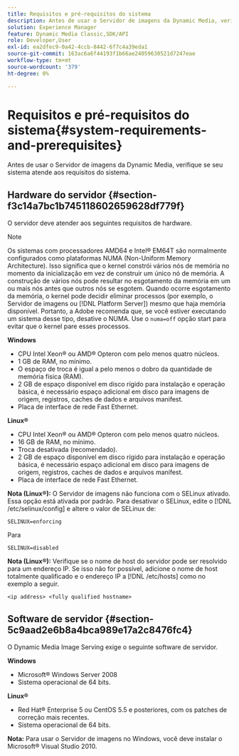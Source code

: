 ```yaml
---
title: Requisitos e pré-requisitos do sistema
description: Antes de usar o Servidor de imagens da Dynamic Media, verifique se seu sistema atende aos requisitos do sistema.
solution: Experience Manager
feature: Dynamic Media Classic,SDK/API
role: Developer,User
exl-id: ea2dfec9-0a42-4ccb-8442-6f7c4a39eda1
source-git-commit: 163ac6a6f44193f1b66ae24059630521d7247eae
workflow-type: tm+mt
source-wordcount: '379'
ht-degree: 0%

---
```


# Requisitos e pré-requisitos do sistema{#system-requirements-and-prerequisites}

Antes de usar o Servidor de imagens da Dynamic Media, verifique se seu sistema atende aos requisitos do sistema.

## Hardware do servidor {#section-f3c14a7bc1b745118602659628df779f}

O servidor deve atender aos seguintes requisitos de hardware.

>[!NOTE]
>
>Os sistemas com processadores AMD64 e Intel® EM64T são normalmente configurados como plataformas NUMA (Non-Uniform Memory Architecture). Isso significa que o kernel constrói vários nós de memória no momento da inicialização em vez de construir um único nó de memória. A construção de vários nós pode resultar no esgotamento da memória em um ou mais nós antes que outros nós se esgotem. Quando ocorre esgotamento da memória, o kernel pode decidir eliminar processos (por exemplo, o Servidor de imagens ou [!DNL Platform Server]) mesmo que haja memória disponível. Portanto, a Adobe recomenda que, se você estiver executando um sistema desse tipo, desative o NUMA. Use o `numa=off` opção start para evitar que o kernel pare esses processos.

**Windows**

* CPU Intel Xeon® ou AMD® Opteron com pelo menos quatro núcleos.
* 1 GB de RAM, no mínimo.
* O espaço de troca é igual a pelo menos o dobro da quantidade de memória física (RAM).
* 2 GB de espaço disponível em disco rígido para instalação e operação básica, é necessário espaço adicional em disco para imagens de origem, registros, caches de dados e arquivos manifest.
* Placa de interface de rede Fast Ethernet.

**Linux®**

* CPU Intel Xeon® ou AMD® Opteron com pelo menos quatro núcleos.
* 16 GB de RAM, no mínimo.
* Troca desativada (recomendado).
* 2 GB de espaço disponível em disco rígido para instalação e operação básica, é necessário espaço adicional em disco para imagens de origem, registros, caches de dados e arquivos manifest.
* Placa de interface de rede Fast Ethernet.

**Nota (Linux®):** O Servidor de imagens não funciona com o SELinux ativado. Essa opção está ativada por padrão. Para desativar o SELinux, edite o [!DNL /etc/selinux/config] e altere o valor de SELinux de:

`SELINUX=enforcing`

Para

`SELINUX=disabled`

**Nota (Linux®):** Verifique se o nome de host do servidor pode ser resolvido para um endereço IP. Se isso não for possível, adicione o nome de host totalmente qualificado e o endereço IP a [!DNL /etc/hosts] como no exemplo a seguir.

`<ip address> <fully qualified hostname>`

## Software de servidor {#section-5c9aad2e6b8a4bca989e17a2c8476fc4}

O Dynamic Media Image Serving exige o seguinte software de servidor.

**Windows**

* Microsoft® Windows Server 2008
* Sistema operacional de 64 bits.

**Linux®**

* Red Hat® Enterprise 5 ou CentOS 5.5 e posteriores, com os patches de correção mais recentes.
* Sistema operacional de 64 bits.

**Nota:** Para usar o Servidor de imagens no Windows, você deve instalar o Microsoft® Visual Studio 2010.
